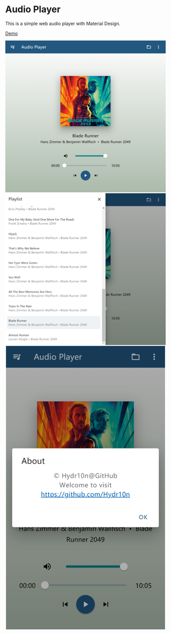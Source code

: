 # Audio Player

This is a simple web audio player with Material Design.

[Demo](https://htmlpreview.github.io/?https://github.com/Hydr10n/Audio-Player/blob/master/index.html)

<div align="center">
    <img src="Screenshots/Audio-Player-01.png" width="800">
    <img src="Screenshots/Audio-Player-02.png" width="800">
    <img src="Screenshots/Audio-Player-03.png" width="500">
</div>